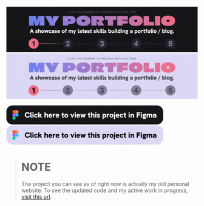 
[![Are you hiring?](https://github.com/nanoqoi/tour/blob/main/step-1-dark.png?raw=true)](https://github.com/PixcelApp/labyrinth#gh-dark-mode-only)
[![Are you hiring?](https://github.com/nanoqoi/tour/blob/main/step-1-light.png?raw=true)](https://github.com/PixcelApp/labyrinth#gh-light-mode-only)

[![Figma File](https://github.com/nanoqoi/tour/blob/main/figma-button-dark.png?raw=true)](https://www.figma.com/community/file/1448121546352137380/nanoqoi-com#gh-dark-mode-only)
[![Figma File](https://github.com/nanoqoi/tour/blob/main/figma-button-light.png?raw=true)](https://www.figma.com/community/file/1448121546352137380/nanoqoi-com#gh-light-mode-only)

> # NOTE
> The project you can see as of right now is actually my old personal website. To see the updated code and my active work in progress, [visit this url](https://github.com/nanoqoi/com-nanoqoi/tree/staging).
